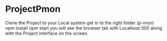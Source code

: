 # ProjectPmon

Clone the Project to your Local system 
get in to the right folder (p-mon)
npm install
npm start
you will see the browser tab with Localhost:300 along with the Project interface on the screen.
